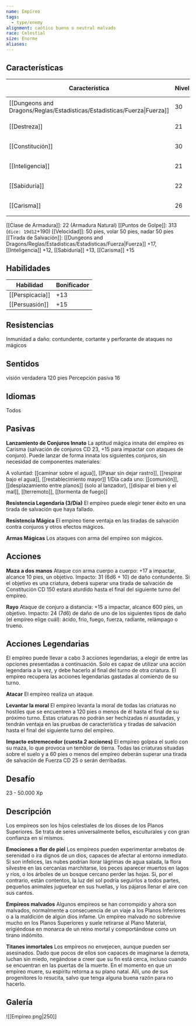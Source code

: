 ```yaml
---
name: Empíreo
tags:
  - type/enemy
alignment: caótico bueno o neutral malvado
race: Celestial
size: Enorme
aliases:
---
```


## Características

| Característica                                                           | Nivel | Bonificador | Lanzar dado      |
| ------------------------------------------------------------------------ | ----- | ----------- | ---------------- |
| [[Dungeons and Dragons/Reglas/Estadisticas/Estadisticas/Fuerza\|Fuerza]] | 30    | +10         | `dice: 1d20 + 0` |
| [[Destreza]]                                                             | 21    | +5          | `dice: 1d20 + 0` |
| [[Constitución]]                                                         | 30    | +10         | `dice: 1d20 + 0` |
| [[Inteligencia]]                                                         | 21    | +5          | `dice: 1d20 + 0` |
| [[Sabiduría]]                                                            | 22    | +6          | `dice: 1d20 + 0` |
| [[Carisma]]                                                              | 26    | +8          | `dice: 1d20 + 0` |

[[Clase de Armadura]]: 22 (Armadura Natural)
[[Puntos de Golpe]]: 313 (`dice: 19d12`+190)
[[Velocidad]]: 50 pies, volar 50 pies, nadar 50 pies
[[Tirada de Salvación]]: [[Dungeons and Dragons/Reglas/Estadisticas/Estadisticas/Fuerza|Fuerza]] +17, [[Inteligencia]] +12, [[Sabiduría]] +13, [[Carisma]] +15

## Habilidades

| Habilidad       | Bonificador |
| --------------- | ----------- |
| [[Perspicacia]] | +13         |
| [[Persuasión]]  | +15         |

## Resistencias

Inmunidad a daño: contundente, cortante y perforante de ataques no mágicos

## Sentidos

visión verdadera 120 pies
Percepción pasiva 16

## Idiomas

Todos

## Pasivas

**Lanzamiento de Conjuros Innato**
La aptitud mágica innata del empíreo es Carisma (salvación de conjuros CD 23, +15 para
impactar con ataques de conjuro). Puede lanzar de forma innata los siguientes conjuros, sin necesidad de componentes materiales:

A voluntad: [[caminar sobre el agua]], [[Pasar sin dejar rastro]], [[respirar bajo el agua]], [[restablecimiento mayor]]
1/Día cada uno: [[comunión]], [[desplazamiento entre planos]] (solo al lanzador), [[disipar el bien y el mal]], [[terremoto]], [[tormenta de fuego]]

**Resistencia Legendaria (3/Día)**
El empíreo puede elegir tener éxito en una tirada de salvación que haya fallado.

**Resistencia Mágica**
El empíreo tiene ventaja en las tiradas de salvación contra conjuros y otros efectos mágicos.

**Armas Mágicas**
Los ataques con arma del empíreo son mágicos.

## Acciones

**Maza a dos manos**
Ataque con arma cuerpo a cuerpo: +17 a impactar, alcance 10 pies, un objetivo. 
Impacto: 31 (6d6 + 10) de daño contundente. Si el objetivo es una criatura, deberá superar
una tirada de salvación de Constitución CD 150 estará aturdido hasta el final del siguiente turno del empíreo.

**Rayo**
Ataque de conjuro a distancia: +15 a impactar, alcance 600 pies, un objetivo. 
Impacto: 24 (7d6) de daño de uno de los siguientes tipos de daño (el empíreo elige cuál): ácido, frío, fuego, fuerza, radiante, relámpago o trueno.

## Acciones Legendarias

El empíreo puede llevar a cabo 3 acciones legendarias, a elegir de entre las opciones presentadas a continuación. Solo es capaz de utilizar una acción legendaria a la vez, y debe hacerlo al final del turno de otra criatura. El empíreo recupera las acciones
legendarias gastadas al comienzo de su turno.

**Atacar**
El empíreo realiza un ataque.

**Levantar la moral**
El empíreo levanta la moral de todas las criaturas no hostiles que se encuentren a 120 pies o menos de él hasta el final de su próximo turno. Estas criaturas no podrán ser hechizadas ni asustadas, y tendrán ventaja en las pruebas de característica y tiradas de salvación hasta el final del siguiente turno del empíreo.

**Impacto estremecedor (cuesta 2 acciones)**
El empíreo golpea el suelo con su maza, lo que provoca un temblor de tierra. Todas las criaturas situadas sobre el suelo y a 60 pies o menos del empíreo deberán superar una tirada de salvación de Fuerza CD 25 o serán derribadas.

## Desafío

23 - 50.000 Xp

## Descripción

Los empíreos son los hijos celestiales de los dioses de los Planos Superiores. Se trata de
seres universalmente bellos, esculturales y con gran confianza en sí mismos.

**Emociones a flor de piel**
Los empíreos pueden experimentar arrebatos de serenidad o ira dignos de un dios, capaces de afectar al entorno inmediato. Si son infelices, las nubes podrían llorar lágrimas de agua salada, la flora silvestre en las cercanías marchitarse, los peces aparecer muertos en lagos y ríos, o los árboles de un bosque cercano perder las hojas. Si, por el contrario, están contentos, la luz del sol podría seguirlos a todos partes, pequeños animales juguetear en sus huellas, y los pájaros llenar el aire con sus cantos.

**Empíreos malvados**
Algunos empíreos se han corrompido y ahora son malvados, normalmente a consecuencia de un viaje a los Planos Inferiores o a la maldición de algún dios infame. Un empíreo malvado no sobrevive mucho en los Planos Superiores y suele retirarse al Plano Material, erigiéndose en monarca de un reino mortal y comportándose como un tirano indómito.

**Titanes inmortales**
Los empíreos no envejecen, aunque pueden ser asesinados. Dado que pocos de ellos son capaces de imaginarse la derrota, luchan sin miedo, negándose a creer que su fin está cerca, incluso cuando se encuentran en las puertas de la muerte. En el momento en que un empíreo muere, su espíritu retorna a su plano natal. Allí, uno de sus progenitores lo resucita, salvo que tenga alguna buena razón para no hacerlo.

## Galería


![[Empireo.png|250]]